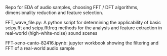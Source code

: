 
Repo for EDA of audio samples, choosing FFT / DFT algorithms, dimensionality reduction and feature selection.

FFT_wave_file.py: A python script for determining the applicability of basic 
scipy.fft and scipy.fftfreq methods for the analysis and feature extraction in 
real-world (high-white-noise) sound scenes

FFT-xeno-canto-82416.ipynb: jupyter workbook showing the filtering and FFT of a
real-world audio sample
